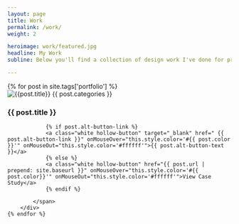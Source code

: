 ```yaml
---
layout: page
title: Work
permalink: /work/
weight: 2

heroimage: work/featured.jpg
headline: My Work
subline: Below you'll find a collection of design work I've done for previous employers, freelance clients, and just for fun. 

---
```


<div class="work wrapper">
    {% for post in site.tags['portfolio'] %}
        <div class="work-portfolio-item">
           <img src="assets/img/portfolio-items/{{ post.portfolio-grid-photo }}" alt="{{post.title}}">
            <span class="portfolio-overlay" style="background-color:#{{ post.color }};">
                <span class="post-meta">{{ post.categories }}</span>
                <h3>{{ post.title }}</h3>

                {% if post.alt-button-link %}
                <a class="white hollow-button" target="_blank" href=" {{ post.alt-button-link }}" onMouseOver="this.style.color='#{{ post.color }}'" onMouseOut="this.style.color='#ffffff'">{{ post.alt-button-text }}</a>
                {% else %}
                <a class="white hollow-button" href="{{ post.url | prepend: site.baseurl }}" onMouseOver="this.style.color='#{{ post.color}}'" onMouseOut="this.style.color='#ffffff'">View Case Study</a>
                {% endif %}

            </span>
        </div>
    {% endfor %}
</div>
